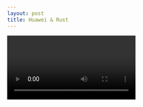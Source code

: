 ```yaml
---
layout: post
title: Huawei & Rust
---
```


<video controls preload="auto" class="d-block rounded-bottom-2 width-fit"> 
  <source src="{{site.baseurl}}/videos/2024-03-26/huawei_and_rust.mp4" type="video/mp4"/>
</video>